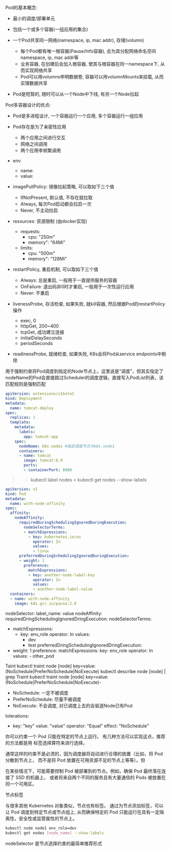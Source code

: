 
Pod的基本概念:
- 最小的调度/部署单元
- 包括一个或多个容器(一组应用的集合)

- 一个Pod共享同一网络(namespace, ip, mac addr), 存储(volumn)
  - 每个Pod都有唯一根容器(Pause/Info容器), 会为其分配网络命名空间namespace, ip, mac addr等
  - 业务容器, 在创建后会加入根容器, 使其与根容器在同一namespace下, 从而实现网络共享
  - Pod可以用volumns申明数据卷, 容器可以用volumnMounts来挂载, 从而实理数据共享
- Pod是短暂的, 随时可以从一个Node中下线, 有另一个Node拉起

Pod多容器设计的优点:
- Pod是多进程设计, 一个容器运行一个应用, 多个容器运行一组应用
- Pod存在是为了亲密性应用
  - 两个应用之间进行交互
  - 网络之间调用
  - 两个应用李频繁调用



- env
  - name:
  - value: 
- imagePullPolicy: 镜像拉起策略, 可以取如下三个值
  - IfNotPresent, 默认值, 不存在就拉取
  - Always, 每次Pod启动都会拉启一次
  - Never, 不主动拉启
- resources: 资源限制 (由docker实现)
  - requests:
    - cpu: "250m"
    - memory": "64Mi"
  - limits:
    - cpu: "500m"
    - memory": "128Mi"
- restartPolicy, 重启机制, 可以取如下三个值
  - Always: 总是重启, 一般用于一直提供服务的容器
  - OnFailure: 退出码非0时才重启, 一般用于一次性运行应用
  - Never: 不重启
- livenessProbe, 存活检查, 如果失败, 就kill容器, 然后根据Pod的restartPolicy操作
  - exec, 0
  - httpGet, 200~400
  - tcpGet, 成功建立连接
  - initialDelaySeconds
  - periodSeconds
- readinessProbe, 就绪检查, 如果失败, K8s会将Pod从service endpoints中剔除





用于强制约束将Pod调度到指定的Node节点上，这里说是“调度”，但其实指定了nodeName的Pod会直接跳过Scheduler的调度逻辑，直接写入PodList列表，该匹配规则是强制匹配

```yaml
apiVersion: extensions/v1beta1
kind: Deployment
metadata:
  name: tomcat-deploy
spec:
  replicas: 1
  template:
    metadata:
      labels:
        app: tomcat-app
    spec:
      nodeName: k8s.node1 #指定调度节点为k8s.node1
      containers:
      - name: tomcat
        image: tomcat:8.0
        ports:
        - containerPort: 8080
```

>> kubectl label nodes <node-name> <label-key>=<label-value>
>> kubectl get nodes <node-name> --show-labels

```yaml
apiVersion: v1
kind: Pod
metadata:
  name: with-node-affinity
spec:
  affinity:
    nodeAffinity:
      requiredDuringSchedulingIgnoredDuringExecution:
        nodeSelectorTerms:
        - matchExpressions:
          - key: kubernetes.io/os
            operator: In
            values:
            - linux
      preferredDuringSchedulingIgnoredDuringExecution:
      - weight: 1
        preference:
          matchExpressions:
          - key: another-node-label-key
            operator: In
            values:
            - another-node-label-value
  containers:
  - name: with-node-affinity
    image: k8s.gcr.io/pause:2.0
```

nodeSelector:
  label_name: value
nodeAffinity:
  requiredDringSchedulingIgnoredDringExecution:
  nodeSelectorTerms:
  - matchExpressions:
    - key: env_role
      operator: In
      values:
      - dev
      - test
  preferredDringSchedulingIgnoredDringExecution:
  - weight: 1
    preference:
      matchExpressions:
        key: env_role
        operator: In
        values:
        - other_pod

Taint
kubectl traint node [node] key=value:(NoSchedule|PreferNoSchedule|NoExecute)
kubectl describe node [node] | grep Traint
kubectl traint node [node] key=value:(NoSchedule|PreferNoSchedule|NoExecute)-

- NoSchedule: 一定不被调度
- PreferNoSchedule: 尽量不被调度
- NoExecute: 不会调度, 对已调度上去的会驱逐Node已有Pod

tolerations:
- key: "key"
  value: "value"
  operator: "Equal"
  effect: "NoSchedule"


你可以约束一个 Pod 只能在特定的节点上运行。 有几种方法可以实现这点，推荐的方法都是用 标签选择算符来进行选择。 

通常这样的约束不是必须的，因为调度器将自动进行合理的放置（比如，将 Pod 分散到节点上， 而不是将 Pod 放置在可用资源不足的节点上等等）。但

在某些情况下，可能需要控制 Pod 被部署到的节点。例如，确保 Pod 最终落在连接了 SSD 的机器上， 或者将来自两个不同的服务且有大量通信的 Pods 被放置在同一个可用区。

节点标签

与很多其他 Kubernetes 对象类似，节点也有标签。 通过为节点添加标签，可以让 Pod 调度到特定节点或节点组上, 从而确保特定的 Pod 只能运行在具有一定隔离性，安全性或监管属性的节点上。

```bash
kubectl node node1 env_role=dev
kubectl get nodes [node_name] --show-labels
```

nodeSelector 是节点选择约束的最简单推荐形式